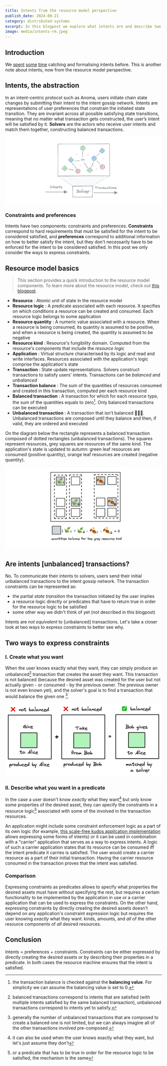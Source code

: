 ```yaml
---
title: Intents from the resource model perspective
publish_date: 2024-08-21
category: distributed-systems
excerpt: In this blogpost we explore what intents are and describe two concrete ways to instantiate them in the resource model.
image: media/intents-rm.jpeg
---
```


## Introduction

We [spent](https://anoma.net/blog/abstract-intent-machines) [some](https://zenodo.org/records/10019113) [time](https://anoma.net/blog/towards-an-intent-centric-topology) catching and formalising intents before. This is another note about intents, now from the resource model perspective.

## Intents, the abstraction
In an intent-centric protocol such as Anoma, users initiate chain state changes by submitting their intent to the intent gossip network. Intents are representations of user preferences that constrain the initiated state transition. They are invariant across all possible satisfying state transitions, meaning that no matter what transaction gets constructed, the user’s intent will be satisfied by it. **Solvers** are the actors who receive user intents and match them together, constructing balanced transactions.


![](media/intents-rm-solving.png)
 

### Constraints and preferences
Intents have two components: constraints and preferences. **Constraints** correspond to hard requirements that must be satisfied for the intent to be considered satisfied, and **preferences** correspond to additional information on how to better satisfy the intent, but they don't necessarily have to be enforced for the intent to be considered satisfied. In this post we only consider the ways to express constraints.


## Resource model basics

> This section provides a quick introduction to the resource model components. To learn more about the resource model, check out [this blogpost](https://anoma.net/blog/rise-of-the-resource-machines).

 - **Resource** : Atomic unit of state in the resource model
 - **Resource logic** : A predicate associated with each resource. It specifies on which conditions a resource can be created and consumed. Each resource logic belongs to some application
 - **Resource quantity** : A numeric value associated with a resource. When a resource is being consumed, its quantity is assumed to be positive, and when a resource is being created, the quantity is assumed to be negative
 - **Resource kind** : Resource's fungibility domain. Computed from the resource's components that include the *resource logic*
 - **Application** : Virtual structure characterised by its logic and read and write interfaces. Resources associated with the application's logic comprise the application's state
 - **Transaction** : State update representations. Solvers construct transactions to satisfy users' intents. Transactions can be *balanced* and *unbalanced*
 - **Transaction balance** : The sum of the quantities of resources consumed and created in this transaction, computed per each resource kind
 - **Balanced transaction** : A transaction for which for each resource type, the sum of the quantities equals to zero[^1]. Only balanced transactions can be executed
 - **Unbalanced transaction** : A transaction that isn't balanced 🤷🏻‍♀️. Unbalanced transactions are composed until they balance and then, if valid, they are ordered and executed

On the diagram below the rectangle represents a balanced transaction composed of dotted rectangles (unbalanced transactions). The squares represent resources, grey squares are resources of the same kind. The application's state is updated to autumn: green leaf resources are consumed (positive quantity), orange leaf resources are created (negative quantity). 

![](media/intents-rm-autumn.png)

[^1]: the transaction balance is checked against the **balancing value**. For simplicity we can assume the balancing value is set to 0.

## Are intents [unbalanced] transactions?

No. To communicate their intents to solvers, users send their initial unbalanced transactions to the intent gossip network. The transaction constraints can be represented as:
- the partial *state transition* the transaction initiated by the user implies 
- a resource logic directly or predicates that have to return true in order for the resource logic to be satisfied
- some other way we didn't think of yet (not described in this blogpost)

Intents are *not equivalent* to [unbalanced] transactions. Let's take a closer look at two ways to express constraints to better see why.

## Two ways to express constraints

### I. Create what you want

When the user knows exactly what they want, they can simply produce an unbalanced[^6] transaction that creates the asset they want. This transaction is not balanced (because the desired asset was created for the user but not actually given - or consumed - by the previous owner. The previous owner is not even known yet), and the solver's goal is to find a transaction that would balance the given one [^2].

[^2]: generally the number of unbalanced transactions that are composed to create a balanced one is not limited, but we can always imagine all of the other transactions involved pre-composed.

[^6]: balanced transactions correspond to intents that are satisfied (with multiple intents satisfied by the same balanced transaction), unbalanced transactions correspond to intents yet to satisfy.


![](media/intents-rm-balance.png)

### II. Describe what you want in a predicate

In the case a user doesn't know *exactly* what they want[^3] but only know some properties of the desired asset, they can specify the constraints in a resource logic[^7] associated with some of the involved in the transaction resources.

An application might include some constraint enforcement logic as a part of its own logic (for example, [this scale-free kudos application implementation](https://github.com/anoma/anoma-app-patterns/blob/main/Token/Transaction/Swap.juvix) allows expressing some forms of intents) or it can be used in combination with a "carrier" application that serves as a way to express intents. A logic of such a carrier application states that its resource can be consumed iff the intent predicate it carries is satisfied. The user would create a carrier resource as a part of their initial transaction. Having the carrier resource consumed in the transaction proves that the intent was satisfied.

### Comparison

Expressing constraints as predicates allows to specify what properties the desired assets must have without specifying the rest, but requires a certain functionality to be implemented by the application in use or a carrier application that can be used to express the constraints. On the other hand, expressing constraints by directly creating the desired assets doesn't depend on any application's constraint expression logic but requires the user knowing *exactly* what they want: kinds, amounts, and *all* of the other resource components of *all* desired resources.

## Conclusion

Intents = preferences + constraints. Constraints can be either expressed by directly creating the desired assets or by describing their properties in a predicate. In both cases the resource machine ensures that the intent is satisfied.


[^3]: it can also be used when the user knows exactly what they want, but let's just assume they don't

[^7]: or a predicate that has to be true in order for the resource logic to be satisfied, the mechanism is the same
